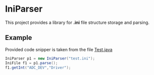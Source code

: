 # IniParser
This project provides a library for **.ini** file structure storage and parsing.

## Example
Provided code snipper is taken from the file [Test.java](Test.java)
```java
IniParser p1 = new IniParser("test.ini");
IniFile f1 = p1.parse();
f1.getInt("ADC_DEV","Driver");
```